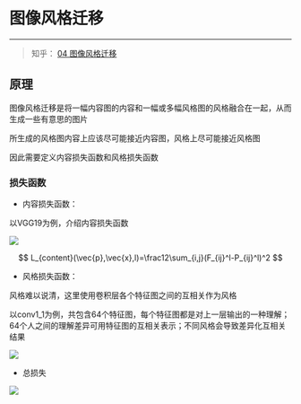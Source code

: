 # 图像风格迁移

---

> 知乎： [04 图像风格迁移](https://zhuanlan.zhihu.com/p/44165451)

## 原理

图像风格迁移是将一幅内容图的内容和一幅或多幅风格图的风格融合在一起，从而生成一些有意思的图片

所生成的风格图内容上应该尽可能接近内容图，风格上尽可能接近风格图

因此需要定义内容损失函数和风格损失函数

### 损失函数

+ 内容损失函数：

以VGG19为例，介绍内容损失函数

![](http://po6wpcio1.bkt.clouddn.com/img2/20190311153210.png)




$$
L_{content}(\vec{p},\vec{x},l)=\frac12\sum_{i,j}(F_{ij}^l-P_{ij}^l)^2
$$

+ 风格损失函数：

风格难以说清，这里使用卷积层各个特征图之间的互相关作为风格

以conv1_1为例，共包含64个特征图，每个特征图都是对上一层输出的一种理解；64个人之间的理解差异可用特征图的互相关表示；不同风格会导致差异化互相关结果

![](http://po6wpcio1.bkt.clouddn.com/img2/20190311153435.png)

+ 总损失

![](http://po6wpcio1.bkt.clouddn.com/img2/20190311153521.png)